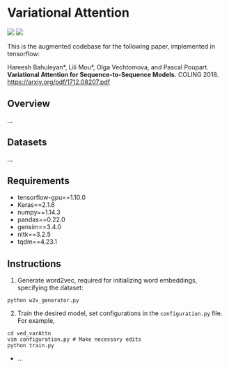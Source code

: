 # Variational Attention
![](https://img.shields.io/badge/python-3.6-brightgreen.svg) ![](https://img.shields.io/badge/tensorflow-1.10.0-orange.svg)

This is the augmented codebase for the following paper, implemented in tensorflow:

Hareesh Bahuleyan*, Lili Mou*, Olga Vechtomova, and Pascal Poupart. **Variational Attention for Sequence-to-Sequence Models.** COLING 2018. https://arxiv.org/pdf/1712.08207.pdf

## Overview
...

## Datasets
...


## Requirements
- tensorflow-gpu==1.10.0
- Keras==2.1.6
- numpy==1.14.3
- pandas==0.22.0
- gensim==3.4.0
- nltk==3.2.5
- tqdm==4.23.1

## Instructions
1. Generate word2vec, required for initializing word embeddings, specifying the dataset:
```
python w2v_generator.py 
```
2. Train the desired model, set configurations in the `configuration.py` file. For example,
```
cd ved_varAttn
vim configuration.py # Make necessary edits
python train.py
``` 
- ... 
